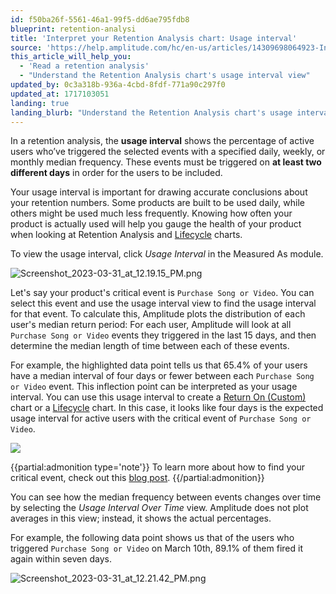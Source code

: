```yaml
---
id: f50ba26f-5561-46a1-99f5-dd6ae795fdb8
blueprint: retention-analysi
title: 'Interpret your Retention Analysis chart: Usage interval'
source: 'https://help.amplitude.com/hc/en-us/articles/14309698064923-Interpret-your-Retention-Analysis-chart-Usage-interval'
this_article_will_help_you:
  - 'Read a retention analysis'
  - "Understand the Retention Analysis chart's usage interval view"
updated_by: 0c3a318b-936a-4cbd-8fdf-771a90c297f0
updated_at: 1717103051
landing: true
landing_blurb: "Understand the Retention Analysis chart's usage interval view"
---
```

In a retention analysis, the **usage interval** shows the percentage of active users who’ve triggered the selected events with a specified daily, weekly, or monthly median frequency. These events must be triggered on **at least two different days** in order for the users to be included. 

Your usage interval is important for drawing accurate conclusions about your retention numbers. Some products are built to be used daily, while others might be used much less frequently. Knowing how often your product is actually used will help you gauge the health of your product when looking at Retention Analysis and [Lifecycle](/docs/analytics/charts/lifecycle/lifecycle-track-growth) charts.

To view the usage interval, click *Usage Interval* in the Measured As module.

![Screenshot_2023-03-31_at_12.19.15_PM.png](/docs/output/img/retention-analysis/screenshot-2023-03-31-at-12-19-15-pm-png.png)

Let's say your product's critical event is `Purchase Song or Video`. You can select this event and use the usage interval view to find the usage interval for that event. To calculate this, Amplitude plots the distribution of each user's median return period: For each user, Amplitude will look at all `Purchase Song or Video` events they triggered in the last 15 days, and then determine the median length of time between each of these events. 

For example, the highlighted data point tells us that 65.4% of your users have a median interval of four days or fewer between each `Purchase Song or Video` event. This inflection point can be interpreted as your usage interval. You can use this usage interval to create a [Return On (Custom)](/docs/analytics/charts/retention-analysis/retention-analysis-interpret) chart or a [Lifecycle](/docs/analytics/charts/lifecycle/lifecycle-track-growth) chart. In this case, it looks like four days is the expected usage interval for active users with the critical event of `Purchase Song or Video`.

![](/docs/output/img/retention-analysis/KiqoU43o_Cws3qYg9f1vK9PBWbnYg2LAREIn_BuYEP7At-hkWclSCblLztzVNe5h3bhd6jNx6pnmbA_Iai8j3fGp-w4aciOz34utjM1-jBlWjsxxK0u5f05c8cFJ4ofmJjQ8bNhmK6_Jfei0-cpoDts.png)

{{partial:admonition type='note'}}
To learn more about how to find your critical event, check out this [blog post](https://blog.amplitude.com/user-retention-app-critical-event).
{{/partial:admonition}}

You can see how the median frequency between events changes over time by selecting the *Usage Interval Over Time* view. Amplitude does not plot averages in this view; instead, it shows the actual percentages. 

For example, the following data point shows us that of the users who triggered `Purchase Song or Video` on March 10th, 89.1% of them fired it again within seven days. 

![Screenshot_2023-03-31_at_12.21.42_PM.png](/docs/output/img/retention-analysis/screenshot-2023-03-31-at-12-21-42-pm-png.png)